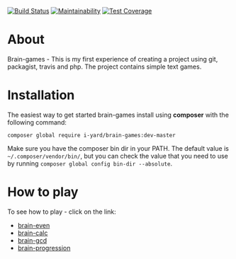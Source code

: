 [![Build Status](https://travis-ci.org/iyard/project-lvl1-s446.svg?branch=master)](https://travis-ci.org/iyard/project-lvl1-s446)
[![Maintainability](https://api.codeclimate.com/v1/badges/910a8aca538c74427684/maintainability)](https://codeclimate.com/github/iyard/project-lvl1-s446/maintainability)
[![Test Coverage](https://api.codeclimate.com/v1/badges/910a8aca538c74427684/test_coverage)](https://codeclimate.com/github/iyard/project-lvl1-s446/test_coverage)


# About
Brain-games - This is my first experience of creating a project using git, packagist, travis and php.
The project contains simple text games.

# Installation
The easiest way to get started brain-games install using **composer** with the following command:
```
composer global require i-yard/brain-games:dev-master
```
Make sure you have the composer bin dir in your PATH. The default value is `~/.composer/vendor/bin/`, but you can check the value that you need to use by running `composer global config bin-dir --absolute`.

# How to play
To see how to play - click on the link:
* [brain-even](http://asciinema.org/a/A2ydsocXYb49HwOI0vCjo8wbH)
* [brain-calc](http://asciinema.org/a/0v2M1cf5JI595jvaTHl9xTLkY)
* [brain-gcd](http://asciinema.org/a/AtnCJyCKmL6iJnb5ggRSh98h7)
* [brain-progression](http://asciinema.org/a/LIvXpMeCvi1ZBiLxfi6tu6fKS)